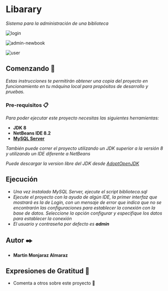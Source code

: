 # Libarary

_Sistema para la administración de una biblioteca_

![login](https://user-images.githubusercontent.com/53574794/142932431-898be812-7709-4c44-9072-5bce3102107d.png)

![admin-newbook](https://user-images.githubusercontent.com/53574794/142933166-5d006ed8-0be3-4cea-8b52-fa4bd586497b.png)

![user](https://user-images.githubusercontent.com/53574794/142932885-43c5b8b0-f521-48fe-aa2f-5525fa8ceade.png)

## Comenzando 🚀

_Estas instrucciones te permitirán obtener una copia del proyecto en funcionamiento en tu máquina local para propósitos de desarrollo y pruebas._

### Pre-requisitos 📋

_Para poder ejecutar este proyecto necesitas las siguientes herramientas:_

* **JDK 8**
* **NetBeans IDE 8.2**
* **[MySQL Server](https://dev.mysql.com/downloads/)**

_También puede correr el proyecto utilizando un JDK superior a la versión 8 y utilizando un IDE diferente a NetBeans_

_Puede descargar la version libre del JDK desde [AdoptOpenJDK](https://adoptopenjdk.net/)_

## Ejecución

* _Una vez instalado MySQL Server, ejecute el script biblioteca.sql_
* _Ejecute el proyecto con la ayuda de algún IDE, la primer interfaz que mostrará es la de Login, con un mensaje de error que indica que no se encontrarón las configuraciones para establecer la conexión con la base de datos. Seleccione la opción configurar y especifique los datos para establecer la conexión_
* _El usuario y contraseña por defecto es **admin**_

## Autor ✒️

* **Martín Monjaraz Almaraz**

## Expresiones de Gratitud 🎁

* Comenta a otros sobre este proyecto 📢 
